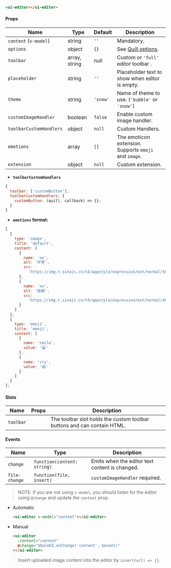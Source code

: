 ```html
<ui-editor></ui-editor>
```

#### Props

| Name                    | Type          | Default  | Description                                                           |
| ----------------------- | ------------- | -------- | --------------------------------------------------------------------- |
| `content` (`v-model`)   | string        | `''`     | Mandatory.                                                            |
| `options`               | object        | `{}`     | See [Quill options](https://quilljs.com/docs/configuration/#options). |
| `toolbar`               | array, string | null     | Custom or `'full'` editor toolbar .                                   |
| `placeholder`           | string        | `''`     | Placeholder text to show when editor is empty.                        |
| `theme`                 | string        | `'snow'` | Name of theme to use. (`'bubble'` or `'snow'`)                        |
| `customImageHandler`    | boolean       | `false`  | Enable custom image handler.                                          |
| `toolbarCustomHandlers` | object        | `null`   | Custom Handlers.                                                      |
| `emotions`              | array         | `[]`     | The emoticon extension. Supports `emoji` and `image`.                 |
| `extension`             | object        | `null`   | Custom extension.                                                     |

- **`toolbarCustomHandlers`**

```js
{
  toolbar: ['customButton'],
  toolbarCustomHandlers: {
    customButton: (quill, callback) => {};
  }
}
```

- **`emotions` format:**

```js
[
  {
    type: 'image',
    title: 'default',
    content: [
      {
        name: 'oo',
        alt: '坏笑',
        src:
          'https://img.t.sinajs.cn/t4/appstyle/expression/ext/normal/50/pcmoren_huaixiao_org.png'
      },
      {
        name: 'xx',
        alt: '舔屏',
        src:
          'https://img.t.sinajs.cn/t4/appstyle/expression/ext/normal/40/pcmoren_tian_org.png'
      }
    ]
  },
  {
    type: 'emoji',
    title: 'emoji',
    content: [
      {
        name: 'smile',
        value: '😀'
      },
      {
        name: 'cry',
        value: '😆'
      }
    ]
  }
];
```

#### Slots

| Name      | Props | Description                                                             |
| --------- | ----- | ----------------------------------------------------------------------- |
| `toolbar` |       | The toolbar slot holds the custom toolbar buttons and can contain HTML. |

#### Events

| Name          | Type                        | Description                                    |
| ------------- | --------------------------- | ---------------------------------------------- |
| `change`      | `function(content: string)` | Emits when the editor text content is changed. |
| `file-change` | `function(file, insert)`    | `customImageHandler` required.                 |

> NOTE: If you are not using `v-model`, you should listen for the editor using `@change` and update the `content` prop.

- Automatic
  ```html
  <ui-editor v-model="content"></ui-editor>
  ```
- Manual
  ```html
  <ui-editor
    :content="content"
    @change="$balmUI.onChange('content', $event)"
  ></ui-editor>
  ```

> Insert uploaded image content into the editor by `insert(url) => {}`.
